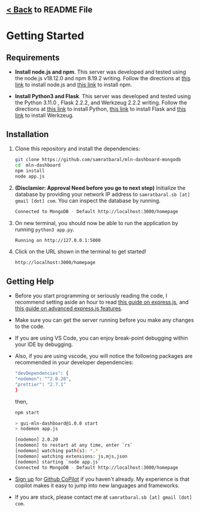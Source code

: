 
##  [< Back](/README.md) to README File
# Getting Started
## Requirements

- **Install node.js and npm**. This server was developed and tested using the node.js v18.12.0 and npm 8.19.2 writing. Follow the directions at [this link](https://nodejs.org/en/download/) to install node.js and [this link](https://docs.npmjs.com/downloading-and-installing-node-js-and-npm/) to install npm.

- **Install Python3 and Flask**. This server was developed and tested using the  Python 3.11.0 , Flask 2.2.2, and Werkzeug 2.2.2 writing. Follow the directions at [this link](https://www.python.org/downloads/) to install Python, [this link](https://flask.palletsprojects.com/en/2.0.x/installation/) to install Flask and [this link](https://pypi.org/project/Werkzeug/) to install Werkzeug.

## Installation

1. Clone this repository and install the dependencies:

   ```bash
   git clone https://github.com/samratbaral/mln-dashboard-mongodb
   cd  mln-dashboard
   npm install
   node app.js
   ```

2. **(Disclamier: Approval Need before you go to next step)** Initialize the database by providing your network IP address to `samratbaral.sb [at] gmail [dot] com`. You can inspect the database by running.

   ```bash
   Connected to MongoDB - Default http://localhost:3000/homepage
   ```

3. On new terminal, you should now be able to run the application by running `python3 app.py`.
   ```bash
   Running on http://127.0.0.1:5000
   ```
4. Click on the URL shown in the terminal to get started!
   ```bash
   http://localhost:3000/homepage
   ```

## Getting Help

- Before you start programming or seriously reading the code, I recommend setting aside an hour to read [this guide on express.js](http://expressjs.com/), and [this guide on advanced express.js features](http://expressjs.com/en/advanced/developing-template-engines.html).

- Make sure you can get the server running before you make any changes to the code.

- If you are using VS Code, you can enjoy break-point debugging within your IDE by debugging.

- Also, if you are using vscode, you will notice the following packages are recommended in your developer dependencies:

  ```bash
  "devDependencies": {
  "nodemon": "^2.0.20",
  "prettier": "2.7.1"
  }
  ```

  then,

  ```bash
  npm start

  > gui-mln-dashboard@1.0.0 start
  > nodemon app.js

  [nodemon] 2.0.20
  [nodemon] to restart at any time, enter `rs`
  [nodemon] watching path(s): *.*
  [nodemon] watching extensions: js,mjs,json
  [nodemon] starting `node app.js`
  Connected to MongoDB - Default http://localhost:3000/homepage
  ```

- [Sign up](https://github.com/features/copilot/signup) for [Github CoPilot](https://copilot.github.com/) if you haven't already. My experience is that copilot makes it easy to jump into new languages and frameworks.

- If you are stuck, please contact me at `samratbaral.sb [at] gmail [dot] com`.